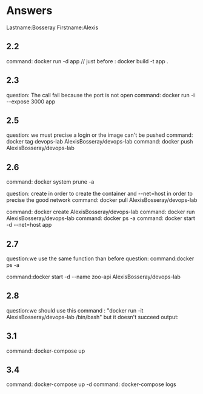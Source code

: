 # Answers

Lastname:Bosseray
Firstname:Alexis

## 2.2
command: docker run -d app // just before : docker build -t app .


## 2.3
question: The call fail because the port is not  open 
command: docker run -i --expose 3000 app

## 2.5
question: we must precise a login or the image can't be pushed
command: docker tag devops-lab AlexisBosseray/devops-lab
command: docker push AlexisBosseray/devops-lab

## 2.6
command: docker system prune -a

question: create in order to create the container and --net=host in order to precise the good network
command: docker pull AlexisBosseray/devops-lab 

command: docker create AlexisBosseray/devops-lab
command: docker run AlexisBosseray/devops-lab
command: docker ps -a
command: docker start -d --net=host app
## 2.7
question:we use the same function than before
question:
command:docker ps -a

command:docker start -d --name zoo-api AlexisBosseray/devops-lab

## 2.8
question:we should use this command : "docker run -it AlexisBosseray/devops-lab /bin/bash" but it doesn't succeed
output:

## 3.1
command: docker-compose up

## 3.4
command: docker-compose up -d
command: docker-compose logs
